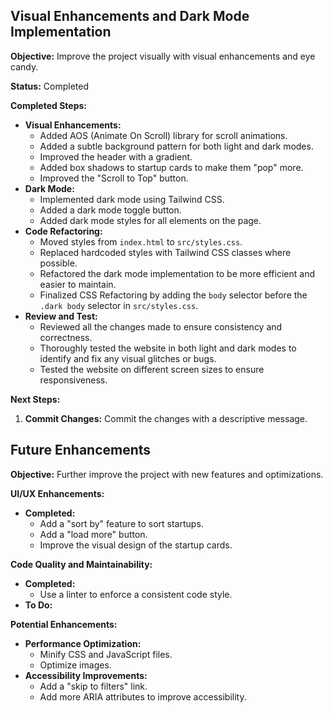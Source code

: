 ## Visual Enhancements and Dark Mode Implementation

**Objective:** Improve the project visually with visual enhancements and eye candy.

**Status:** Completed

**Completed Steps:**

*   **Visual Enhancements:**
    *   Added AOS (Animate On Scroll) library for scroll animations.
    *   Added a subtle background pattern for both light and dark modes.
    *   Improved the header with a gradient.
    *   Added box shadows to startup cards to make them "pop" more.
    *   Improved the "Scroll to Top" button.
*   **Dark Mode:**
    *   Implemented dark mode using Tailwind CSS.
    *   Added a dark mode toggle button.
    *   Added dark mode styles for all elements on the page.
*   **Code Refactoring:**
    *   Moved styles from `index.html` to `src/styles.css`.
    *   Replaced hardcoded styles with Tailwind CSS classes where possible.
    *   Refactored the dark mode implementation to be more efficient and easier to maintain.
    *   Finalized CSS Refactoring by adding the `body` selector before the `.dark body` selector in `src/styles.css`.
*   **Review and Test:**
    *   Reviewed all the changes made to ensure consistency and correctness.
    *   Thoroughly tested the website in both light and dark modes to identify and fix any visual glitches or bugs.
    *   Tested the website on different screen sizes to ensure responsiveness.

**Next Steps:**

1.  **Commit Changes:** Commit the changes with a descriptive message.

## Future Enhancements

**Objective:** Further improve the project with new features and optimizations.

**UI/UX Enhancements:**

*   **Completed:**
    *   Add a "sort by" feature to sort startups.
    *   Add a "load more" button.
    *   Improve the visual design of the startup cards.

**Code Quality and Maintainability:**

*   **Completed:**
    *   Use a linter to enforce a consistent code style.
*   **To Do:**

**Potential Enhancements:**

*   **Performance Optimization:**
    *   Minify CSS and JavaScript files.
    *   Optimize images.
*   **Accessibility Improvements:**
    *   Add a "skip to filters" link.
    *   Add more ARIA attributes to improve accessibility.
